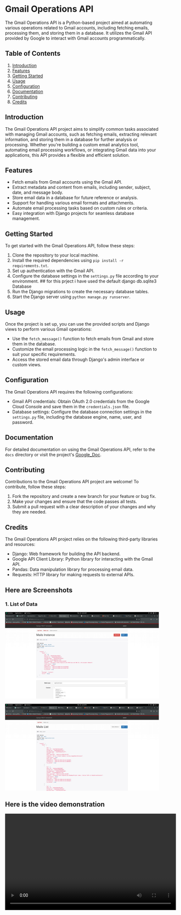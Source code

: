 # Gmail Operations API

The Gmail Operations API is a Python-based project aimed at automating various operations related to Gmail accounts, including fetching emails, processing them, and storing them in a database. It utilizes the Gmail API provided by Google to interact with Gmail accounts programmatically.

## Table of Contents

1. [Introduction](#introduction)
2. [Features](#features)
3. [Getting Started](#getting-started)
4. [Usage](#usage)
5. [Configuration](#configuration)
6. [Documentation](#documentation)
7. [Contributing](#contributing)
8. [Credits](#credits)

## Introduction

The Gmail Operations API project aims to simplify common tasks associated with managing Gmail accounts, such as fetching emails, extracting relevant information, and storing them in a database for further analysis or processing. Whether you're building a custom email analytics tool, automating email processing workflows, or integrating Gmail data into your applications, this API provides a flexible and efficient solution.

## Features

- Fetch emails from Gmail accounts using the Gmail API.
- Extract metadata and content from emails, including sender, subject, date, and message body.
- Store email data in a database for future reference or analysis.
- Support for handling various email formats and attachments.
- Automate email processing tasks based on custom rules or criteria.
- Easy integration with Django projects for seamless database management.

## Getting Started

To get started with the Gmail Operations API, follow these steps:

1. Clone the repository to your local machine.
2. Install the required dependencies using `pip install -r requirements.txt`.
3. Set up authentication with the Gmail API.
4. Configure the database settings in the `settings.py` file according to your environment. ## for this prject i have used the default django db.sqlite3 Database
5. Run the Django migrations to create the necessary database tables.
6. Start the Django server using `python manage.py runserver`.

## Usage

Once the project is set up, you can use the provided scripts and Django views to perform various Gmail operations:

- Use the `fetch_message()` function to fetch emails from Gmail and store them in the database.
- Customize the email processing logic in the `fetch_message()` function to suit your specific requirements.
- Access the stored email data through Django's admin interface or custom views.

## Configuration

The Gmail Operations API requires the following configurations:

- Gmail API credentials: Obtain OAuth 2.0 credentials from the Google Cloud Console and save them in the `credentials.json` file.
- Database settings: Configure the database connection settings in the `settings.py` file, including the database engine, name, user, and password.

## Documentation

For detailed documentation on using the Gmail Operations API, refer to the `docs` directory or visit the project's [Google_Doc]([https://github.com/sdeadarsh/gmail_operations_api/wiki](https://developers.google.com/gmail/api/guides)).

## Contributing

Contributions to the Gmail Operations API project are welcome! To contribute, follow these steps:

1. Fork the repository and create a new branch for your feature or bug fix.
2. Make your changes and ensure that the code passes all tests.
3. Submit a pull request with a clear description of your changes and why they are needed.

## Credits

The Gmail Operations API project relies on the following third-party libraries and resources:

- Django: Web framework for building the API backend.
- Google API Client Library: Python library for interacting with the Gmail API.
- Pandas: Data manipulation library for processing email data.
- Requests: HTTP library for making requests to external APIs.

## Here are Screenshots 

### 1. List of Data

![Image Alt text](/gmail_operations_api/gmail_script/media/demo.png "Listing of Data")

![Image Alt text](/gmail_operations_api/gmail_script/media/demo1.png "Listing of Data")


## Here is the video demonstration 

<video width="560" height="315" controls>
    <source src="/gmail_operations_api/gmail_script/media/New Project.mp4" type="video/mp4">
    Your browser does not support the video tag.
</video>


